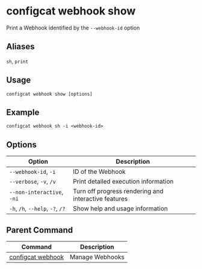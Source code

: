 # configcat webhook show
Print a Webhook identified by the `--webhook-id` option
## Aliases
`sh`, `print`
## Usage
```
configcat webhook show [options]
```
## Example
```
configcat webhook sh -i <webhook-id>
```
## Options
| Option | Description |
| ------ | ----------- |
| `--webhook-id`, `-i` | ID of the Webhook |
| `--verbose`, `-v`, `/v` | Print detailed execution information |
| `--non-interactive`, `-ni` | Turn off progress rendering and interactive features |
| `-h`, `/h`, `--help`, `-?`, `/?` | Show help and usage information |
## Parent Command
| Command | Description |
| ------ | ----------- |
| [configcat webhook](configcat-webhook.md) | Manage Webhooks |

